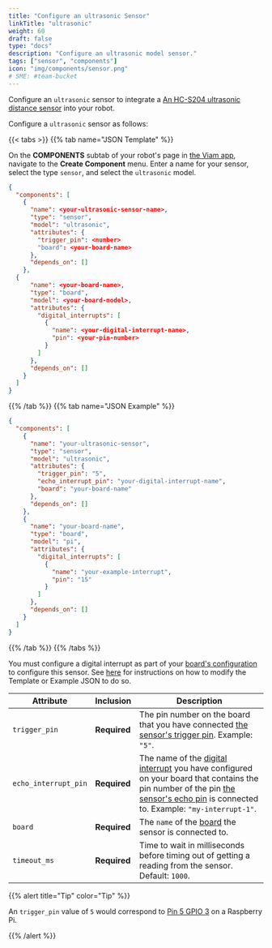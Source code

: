 ```yaml
---
title: "Configure an ultrasonic Sensor"
linkTitle: "ultrasonic"
weight: 60
draft: false
type: "docs"
description: "Configure an ultrasonic model sensor."
tags: ["sensor", "components"]
icon: "img/components/sensor.png"
# SME: #team-bucket
---
```


Configure an `ultrasonic` sensor to integrate a [An HC-S204 ultrasonic distance sensor](https://www.sparkfun.com/products/15569) into your robot.

Configure a `ultrasonic` sensor as follows:

{{< tabs >}}
{{% tab name="JSON Template" %}}

On the **COMPONENTS** subtab of your robot's page in [the Viam app](https://app.viam.com), navigate to the **Create Component** menu.
Enter a name for your sensor, select the type `sensor`, and select the `ultrasonic` model.

```json {class="line-numbers linkable-line-numbers"}
{
  "components": [
    {
      "name": <your-ultrasonic-sensor-name>,
      "type": "sensor",
      "model": "ultrasonic",
      "attributes": {
        "trigger_pin": <number>
        "board": <your-board-name>
      },
      "depends_on": []
    },
  {
      "name": <your-board-name>,
      "type": "board",
      "model": <your-board-model>,
      "attributes": {
        "digital_interrupts": [
          {
            "name": <your-digital-interrupt-name>,
            "pin": <your-pin-number>
          }
        ]
      },
      "depends_on": []
    }
  ]
}
```

{{% /tab %}}
{{% tab name="JSON Example" %}}

```json {class="line-numbers linkable-line-numbers"}
{
  "components": [
    {
      "name": "your-ultrasonic-sensor",
      "type": "sensor",
      "model": "ultrasonic",
      "attributes": {
        "trigger_pin": "5",
        "echo_interrupt_pin": "your-digital-interrupt-name",
        "board": "your-board-name"
      },
      "depends_on": []
    },
    {
      "name": "your-board-name",
      "type": "board",
      "model": "pi",
      "attributes": {
        "digital_interrupts": [
          {
            "name": "your-example-interrupt",
            "pin": "15"
          }
        ]
      },
      "depends_on": []
    }
  ]
}
```

{{% /tab %}}
{{% /tabs %}}

You must configure a digital interrupt as part of your [board's configuration](/components/board/#configuration) to configure this sensor.
See [here](/components/board/#digital-interrupts) for instructions on how to modify the Template or Example JSON to do so.

| Attribute | Inclusion | Description |
| ----------- | -------------- | --------------  |
| `trigger_pin` | **Required** | The pin number on the board that you have connected [the sensor's trigger pin](https://components101.com/sensors/ultrasonic-sensor-working-pinout-datasheet). Example: `"5"`. |
| `echo_interrupt_pin` | **Required** | The name of the [digital interrupt](/components/board/#digital-interrupts) you have configured on your board that contains the pin number of the pin [the sensor's echo pin](https://components101.com/sensors/ultrasonic-sensor-working-pinout-datasheet) is connected to. Example: `"my-interrupt-1"`. |
| `board`  | **Required** | The `name` of the [board](/components/board) the sensor is connected to. |
| `timeout_ms`  | **Required** | Time to wait in milliseconds before timing out of getting a reading from the sensor. Default: `1000`. |

{{% alert title="Tip" color="Tip" %}}

An `trigger_pin` value of `5` would correspond to [Pin 5 GPIO 3](https://pinout.xyz/pinout/pin5_gpio3) on a Raspberry Pi.

{{% /alert %}}
